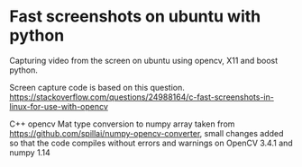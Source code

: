 # Fast screenshots on ubuntu with python
Capturing video from the screen on ubuntu using opencv, X11 and boost python.  

Screen capture code is based on this question. https://stackoverflow.com/questions/24988164/c-fast-screenshots-in-linux-for-use-with-opencv

C++ opencv Mat type conversion to numpy array taken from https://github.com/spillai/numpy-opencv-converter, small changes added so that the code compiles without errors and warnings on OpenCV 3.4.1 and numpy 1.14

